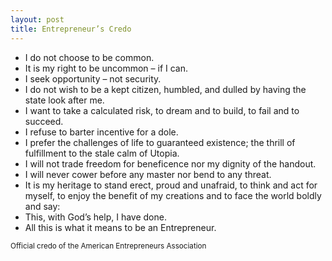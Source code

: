 ```yaml
---
layout: post
title: Entrepreneur’s Credo
---
```

- I do not choose to be common.
- It is my right to be uncommon – if I can.
- I seek opportunity – not security.
- I do not wish to be a kept citizen, humbled, and dulled by having the state look after me.
- I want to take a calculated risk, to dream and to build, to fail and to succeed.
- I refuse to barter incentive for a dole.
- I prefer the challenges of life to guaranteed existence; the thrill of fulfillment to the stale calm of Utopia.
- I will not trade freedom for beneficence nor my dignity of the handout.
- I will never cower before any master nor bend to any threat.
- It is my heritage to stand erect, proud and unafraid, to think and act for myself, to enjoy the benefit of my creations and to face the world boldly and say:
- This, with God’s help, I have done.
- All this is what it means to be an Entrepreneur.

<small>Official credo of the American Entrepreneurs Association</small>

